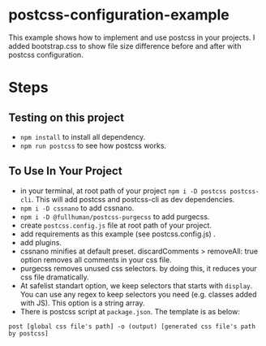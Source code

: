 # postcss-configuration-example


This example shows how to implement and use postcss in your projects.
I added bootstrap.css to show file size difference before and after with postcss configuration.
# Steps

## Testing on this project

- `npm install` to install all dependency.
- `npm run postcss` to see how postcss works.

## To Use In Your Project
- in your terminal, at root path of your project `npm i -D postcss postcss-cli`. This will add postcss and postcss-cli as dev dependencies.
- `npm i -D cssnano` to add cssnano.
- `npm i -D @fullhuman/postcss-purgecss` to add purgecss.
- create `postcss.config.js` file at root path of your project.
- add requirements as this example (see postcss.config.js) .
- add plugins.
- cssnano minifies at default preset. discardComments > removeAll: true option removes all comments in your css file.
- purgecss removes unused css selectors. by doing this, it reduces your css file dramatically.
- At safelist standart option, we keep selectors that starts with `display`. You can use any regex to keep selectors you need (e.g. classes added with JS). This option is a string array. 
- There is postcss script at `package.json`. The template is as below:

`post [global css file's path] -o (output) [generated css file's path by postcss]`
